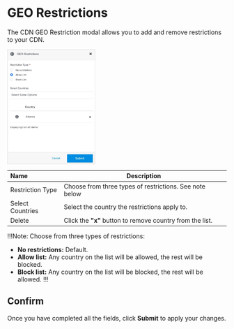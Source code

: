 # GEO Restrictions

The CDN GEO Restriction modal allows you to add and remove restrictions to your CDN.

<img src="../../../../images/georestrictions.jpg" alt="addcdn" style="width: 40%; display: block"></a>

**Name** | **Description** 
:--- | ---
Restriction Type | Choose from three types of restrictions. See note below
Select Countries | Select the country the restrictions apply to.
Delete | Click the **"x"** button to remove country from the list.

!!!Note:
Choose from three types of restrictions:<p>
- **No restrictions:** Default.
- **Allow list:** Any country on the list will be allowed, the rest will be blocked.
- **Block list:** Any country on the list will be blocked, the rest will be allowed.
!!!

## Confirm

Once you have completed all the fields, click **Submit** to apply your changes.


